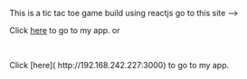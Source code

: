 This is a tic tac toe game build using reactjs 
go to this site --> 

Click [here](http://localhost:3000) to go to my app. or
<p>&nbsp;</p>
Click [here]( http://192.168.242.227:3000) to go to my app.
